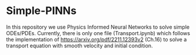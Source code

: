 # Simple-PINNs
In this repository we use Physics Informed Neural Networks to solve simple ODEs/PDEs. Currently, there is only one file (Transport.ipynb) which follows the implementation of https://arxiv.org/pdf/2211.12393v2 (Ch.16) to solve a transport equation with smooth velocity and initial condition.
